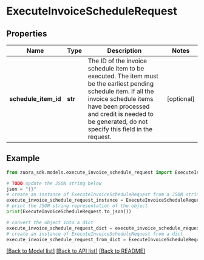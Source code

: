 # ExecuteInvoiceScheduleRequest


## Properties

Name | Type | Description | Notes
------------ | ------------- | ------------- | -------------
**schedule_item_id** | **str** | The ID of the invoice schedule item to be executed.   The item must be the earliest pending schedule item. If all the invoice schedule items have been processed and credit is needed to be generated, do not specify this field in the request. | [optional] 

## Example

```python
from zuora_sdk.models.execute_invoice_schedule_request import ExecuteInvoiceScheduleRequest

# TODO update the JSON string below
json = "{}"
# create an instance of ExecuteInvoiceScheduleRequest from a JSON string
execute_invoice_schedule_request_instance = ExecuteInvoiceScheduleRequest.from_json(json)
# print the JSON string representation of the object
print(ExecuteInvoiceScheduleRequest.to_json())

# convert the object into a dict
execute_invoice_schedule_request_dict = execute_invoice_schedule_request_instance.to_dict()
# create an instance of ExecuteInvoiceScheduleRequest from a dict
execute_invoice_schedule_request_from_dict = ExecuteInvoiceScheduleRequest.from_dict(execute_invoice_schedule_request_dict)
```
[[Back to Model list]](../README.md#documentation-for-models) [[Back to API list]](../README.md#documentation-for-api-endpoints) [[Back to README]](../README.md)


